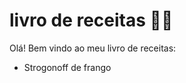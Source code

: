 # livro de receitas :woman_cook:

Olá! Bem vindo ao meu livro de receitas:

* Strogonoff de frango

